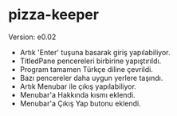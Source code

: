 # pizza-keeper

Version: e0.02

- Artık 'Enter' tuşuna basarak giriş yapılabiliyor.
- TitledPane pencereleri birbirine yapıştırıldı.
- Program tamamen Türkçe diline çevrildi.
- Bazı pencereler daha uygun yerlere taşındı.
- Artık Menubar ile çıkış yapılabiliyor.
- Menubar'a Hakkında kısmı eklendi.
- Menubar'a Çıkış Yap butonu eklendi.
